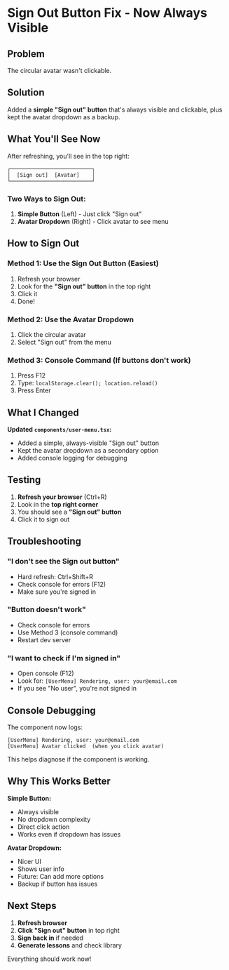 # Sign Out Button Fix - Now Always Visible

## Problem
The circular avatar wasn't clickable.

## Solution
Added a **simple "Sign out" button** that's always visible and clickable, plus kept the avatar dropdown as a backup.

## What You'll See Now

After refreshing, you'll see in the top right:

```
┌──────────────────────────┐
│  [Sign out]  [Avatar]    │
└──────────────────────────┘
```

### Two Ways to Sign Out:

1. **Simple Button** (Left) - Just click "Sign out"
2. **Avatar Dropdown** (Right) - Click avatar to see menu

## How to Sign Out

### Method 1: Use the Sign Out Button (Easiest)
1. Refresh your browser
2. Look for the **"Sign out" button** in the top right
3. Click it
4. Done!

### Method 2: Use the Avatar Dropdown
1. Click the circular avatar
2. Select "Sign out" from the menu

### Method 3: Console Command (If buttons don't work)
1. Press F12
2. Type: `localStorage.clear(); location.reload()`
3. Press Enter

## What I Changed

**Updated `components/user-menu.tsx`:**
- Added a simple, always-visible "Sign out" button
- Kept the avatar dropdown as a secondary option
- Added console logging for debugging

## Testing

1. **Refresh your browser** (Ctrl+R)
2. Look in the **top right corner**
3. You should see a **"Sign out" button**
4. Click it to sign out

## Troubleshooting

### "I don't see the Sign out button"
- Hard refresh: Ctrl+Shift+R
- Check console for errors (F12)
- Make sure you're signed in

### "Button doesn't work"
- Check console for errors
- Use Method 3 (console command)
- Restart dev server

### "I want to check if I'm signed in"
- Open console (F12)
- Look for: `[UserMenu] Rendering, user: your@email.com`
- If you see "No user", you're not signed in

## Console Debugging

The component now logs:
```
[UserMenu] Rendering, user: your@email.com
[UserMenu] Avatar clicked  (when you click avatar)
```

This helps diagnose if the component is working.

## Why This Works Better

**Simple Button:**
- Always visible
- No dropdown complexity
- Direct click action
- Works even if dropdown has issues

**Avatar Dropdown:**
- Nicer UI
- Shows user info
- Future: Can add more options
- Backup if button has issues

## Next Steps

1. **Refresh browser**
2. **Click "Sign out" button** in top right
3. **Sign back in** if needed
4. **Generate lessons** and check library

Everything should work now!
